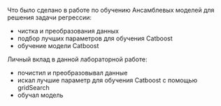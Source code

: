 Что было сделано в работе  по обучению Ансамблевых моделей для решения задачи регрессии:
- чистка и преобразования данных
- подбор лучших параметров для обучения Catboost
- обучение модели Catboost

Личный вклад в данной лабораторной работе:
- почистил и преобразовывал данные
- искал лучшие параметр для обучения Catboost с помощью gridSearch
- обучал модель
